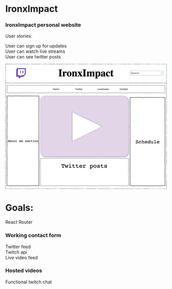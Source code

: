 # IronxImpact

### IronxImpact personal website

User stories:

User can sign up for updates  
User can watch live streams  
User can see twitter posts  

![Wireframe](IronxImpact.png)


# Goals:  

React Router  
### Working contact form  
Twitter feed  
Twitch api  
Live video feed  
### Hosted videos  
Functional twitch chat  
